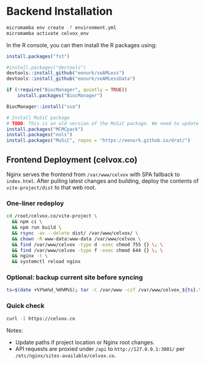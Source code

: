 # Backend Installation

```bash
micromamba env create -f environment.yml
micromamba activate celvox_env
```

In the R console, you can then install the R packages using:

```R
install.packages("fst")

#install.packages("devtools")
devtools::install_github("eonurk/seAMLess")
devtools::install_github("eonurk/seAMLessData")

if (!require("BiocManager", quietly = TRUE))
    install.packages("BiocManager")

BiocManager::install("sva")

# Install MuSiC package
# TODO: This is an old version of the MuSiC package. We need to update it.
install.packages("MCMCpack")
install.packages("nnls")
install.packages("MuSiC", repos = "https://eonurk.github.io/drat/")
```

## Frontend Deployment (celvox.co)

Nginx serves the frontend from `/var/www/celvox` with SPA fallback to `index.html`. After pulling latest changes and building, deploy the contents of `vite-project/dist` to that web root.

### One-liner redeploy

```bash
cd /root/celvox.co/vite-project \
  && npm ci \
  && npm run build \
  && rsync -av --delete dist/ /var/www/celvox/ \
  && chown -R www-data:www-data /var/www/celvox \
  && find /var/www/celvox -type d -exec chmod 755 {} \; \
  && find /var/www/celvox -type f -exec chmod 644 {} \; \
  && nginx -t \
  && systemctl reload nginx
```

### Optional: backup current site before syncing

```bash
ts=$(date +%Y%m%d_%H%M%S); tar -C /var/www -czf /var/www/celvox_${ts}.tgz celvox
```

### Quick check

```bash
curl -I https://celvox.co
```

Notes:

- Update paths if project location or Nginx root changes.
- API requests are proxied under `/api` to `http://127.0.0.1:3001/` per `/etc/nginx/sites-available/celvox.co`.
